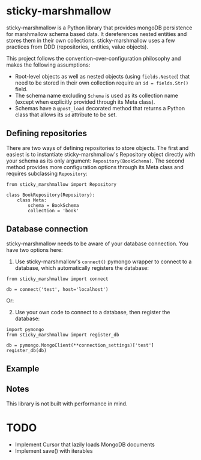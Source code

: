 # sticky-marshmallow

sticky-marshmallow is a Python library that provides mongoDB persistence for marshmallow schema based data. It dereferences nested entities and stores them in their own collections. sticky-marshmallow uses a few practices from DDD (repositories, entities, value objects).

This project follows the convention-over-configuration philosophy and makes the following assumptions:

* Root-level objects as well as nested objects (using `fields.Nested`) that need to be stored in their own collection require an `id = fields.Str()` field.
* The schema name excluding `Schema` is used as its collection name (except when explicitly provided through its Meta class).
* Schemas have a `@post_load` decorated method that returns a Python class that allows its `id` attribute to be set.

## Defining repositories

There are two ways of defining repositories to store objects. The first and easiest is to instantiate sticky-marshmallow's Repository object directly with your schema as its only argument: `Repository(BookSchema)`. The second method provides more configuration options through its Meta class and requires subclassing `Repository`:

```
from sticky_marshmallow import Repository

class BookRepository(Repository):
    class Meta:
        schema = BookSchema
        collection = 'book'
```

## Database connection

sticky-marshmallow needs to be aware of your database connection. You have two options here:

1. Use sticky-marshmallow's `connect()` pymongo wrapper to connect to a database, which automatically registers the database:

```
from sticky_marshmallow import connect

db = connect('test', host='localhost')
```
Or:

2. Use your own code to connect to a database, then register the database:

```
import pymongo
from sticky_marshmallow import register_db

db = pymongo.MongoClient(**connection_settings)['test']
register_db(db)
```

## Example


## Notes

This library is not built with performance in mind.

# TODO

* Implement Cursor that lazily loads MongoDB documents
* Implement save() with iterables
